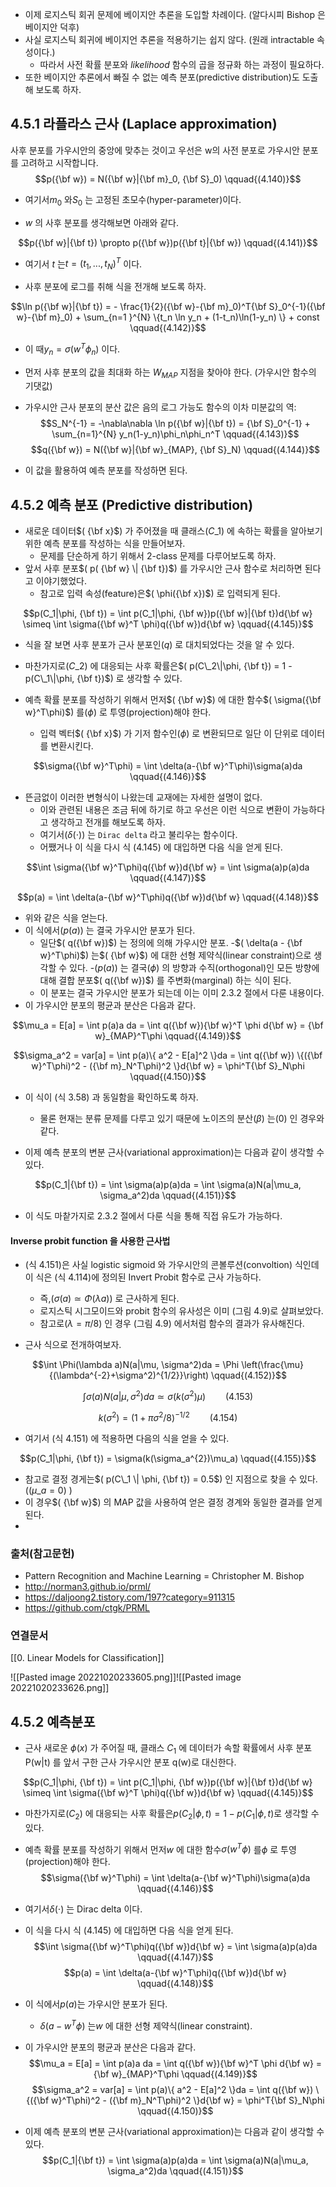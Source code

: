  
- 이제 로지스틱 회귀 문제에 베이지안 추론을 도입할 차례이다. (알다시피 Bishop 은 베이지안 덕후)
- 사실 로지스틱 회귀에 베이지언 추론을 적용하기는 쉽지 않다. (원래 intractable 속성이다.)
    - 따라서 사전 확률 분포와  *likelihood* 함수의 곱을 정규화 하는 과정이 필요하다.
- 또한 베이지안 추론에서 빠질 수 없는 예측 분포(predictive distribution)도 도출해 보도록 하자.

## 4.5.1 라플라스 근사 (Laplace approximation)

사후 분포를 가우시안의 중앙에 맞추는 것이고 우선은 w의 사전 분포로 가우시안 분포를 고려하고 시작합니다.
$$p({\bf w}) = N({\bf w}|{\bf m}_0, {\bf S}_0) \qquad{(4.140)}$$

- 여기서$m_0$ 와$S_0$ 는 고정된 초모수(hyper-parameter)이다.

- $w$ 의 사후 분포를 생각해보면 아래와 같다.

$$p({\bf w}|{\bf t}) \propto p({\bf w})p({\bf t}|{\bf w}) \qquad{(4.141)}$$
- 여기서 $t$ 는$t = (t_1,...,t_N)^T$ 이다.

- 사후 분포에 로그를 취해 식을 전개해 보도록 하자.

$$\ln p({\bf w}|{\bf t}) = - \frac{1}{2}({\bf w}-{\bf m}_0)^T{\bf S}_0^{-1}({\bf w}-{\bf m}_0) + \sum_{n=1 }^{N} \{t_n \ln y_n + (1-t_n)\ln(1-y_n) \} + const \qquad{(4.142)}$$

- 이 때$y_n = \sigma(w^T \phi_n)$ 이다.
 
- 먼저 사후 분포의 값을 최대화 하는 $W_{MAP}$ 지점을 찾아야 한다. (가우시안 함수의 기댓값)
- 가우시안 근사 분포의 분산 값은 음의 로그 가능도 함수의 이차 미분값의 역:
$$S_N^{-1} = -\nabla\nabla \ln p({\bf w}|{\bf t}) = {\bf S}_0^{-1} + \sum_{n=1}^{N} y_n(1-y_n)\phi_n\phi_n^T \qquad{(4.143)}$$
$$q({\bf w}) = N({\bf w}|{\bf w}_{MAP}, {\bf S}_N) \qquad{(4.144)}$$

- 이 값을 활용하여 예측 분포를 작성하면 된다.

## 4.5.2 예측 분포 (Predictive distribution)

- 새로운 데이터$( {\bf x}$) 가 주어졌을 때 클래스$( C\_1$) 에 속하는 확률을 알아보기 위한 예측 분포를 작성하는 식을 만들어보자.
    - 문제를 단순하게 하기 위해서 2-class 문제를 다루어보도록 하자.
- 앞서 사후 분포$( p( {\bf w} \| {\bf t})$) 를 가우시안 근사 함수로 처리하면 된다고 이야기했었다.
    - 참고로 입력 속성(feature)은$( \phi({\bf x})$) 로 입력되게 된다.

$$p(C_1|\phi, {\bf t}) = \int p(C_1|\phi, {\bf w})p({\bf w}|{\bf t})d{\bf w} \simeq \int \sigma({\bf w}^T \phi)q({\bf w})d{\bf w} \qquad{(4.145)}$$

- 식을 잘 보면 사후 분포가 근사 분포인$( q$) 로 대치되었다는 것을 알 수 있다.
- 마찬가지로$( C\_2$) 에 대응되는 사후 확률은$( p(C\_2\|\phi, {\bf t}) = 1 - p(C\_1\|\phi, {\bf t})$) 로 생각할 수 있다.

- 예측 확률 분포를 작성하기 위해서 먼저$( {\bf w}$) 에 대한 함수$( \sigma({\bf w}^T\phi)$) 를$( \phi$) 로 투영(projection)해야 한다.
    - 입력 벡터$( {\bf x}$) 가 기저 함수인$( \phi$) 로 변환되므로 일단 이 단위로 데이터를 변환시킨다.
    
$$\sigma({\bf w}^T\phi) = \int \delta(a-{\bf w}^T\phi)\sigma(a)da \qquad{(4.146)}$$

- 뜬금없이 이러한 변형식이 나왔는데 교재에는 자세한 설명이 없다.
    - 이와 관련된 내용은 조금 뒤에 하기로 하고 우선은 이런 식으로 변환이 가능하다고 생각하고 전개를 해보도록 하자.
    - 여기서$( \delta(\cdot)$) 는 `Dirac delta` 라고 불리우는 함수이다.
    - 어쨌거나 이 식을 다시 식 (4.145) 에 대입하면 다음 식을 얻게 된다.
    
$$\int \sigma({\bf w}^T\phi)q({\bf w})d{\bf w} = \int \sigma(a)p(a)da \qquad{(4.147)}$$

$$p(a) = \int \delta(a-{\bf w}^T\phi)q({\bf w})d{\bf w} \qquad{(4.148)}$$

- 위와 같은 식을 얻는다.
- 이 식에서$( p(a)$) 는 결국 가우시안 분포가 된다.
    - 일단$( q({\bf w})$) 는 정의에 의해 가우시안 분포.
    -$( \delta(a - {\bf w}^T\phi)$) 는$( {\bf w}$) 에 대한 선형 제약식(linear constraint)으로 생각할 수 있다.
    -$( p(a)$) 는 결국$( \phi$) 의 방향과 수직(orthogonal)인 모든 방향에 대해 결합 분포$( q({\bf w})$) 를 주변화(marginal) 하는 식이 된다.
    - 이 분포는 결국 가우시안 분포가 되는데 이는 이미 2.3.2 절에서 다룬 내용이다.
- 이 가우시안 분포의 평균과 분산은 다음과 같다.
    
$$\mu_a = E[a] = \int p(a)a da = \int q({\bf w}){\bf w}^T \phi d{\bf w} = {\bf w}_{MAP}^T\phi \qquad{(4.149)}$$

$$\sigma_a^2 = var[a] = \int p(a)\{ a^2 - E[a]^2 \}da = \int q({\bf w}) \{({\bf w}^T\phi)^2 - ({\bf m}_N^T\phi)^2 \}d{\bf w} = \phi^T{\bf S}_N\phi \qquad{(4.150)}$$

- 이 식이 (식 3.58) 과 동일함을 확인하도록 하자.
    - 물론 현재는 분류 문제를 다루고 있기 때문에 노이즈의 분산$( \beta$) 는$( 0$) 인 경우와 같다.

- 이제 예측 분포의 변분 근사(variational approximation)는 다음과 같이 생각할 수 있다.

$$p(C_1|{\bf t}) = \int \sigma(a)p(a)da = \int \sigma(a)N(a|\mu_a, \sigma_a^2)da \qquad{(4.151)}$$

- 이 식도 마챁가지로 2.3.2 절에서 다룬 식을 통해 직접 유도가 가능하다.

#### Inverse probit function 을 사용한 근사법

- (식 4.151)은 사실 logistic sigmoid 와 가우시안의 콘볼루션(convoltion) 식인데 이 식은 (식 4.114)에 정의된 Invert Probit 함수로 근사 가능하다.
    - 즉,$( \sigma(a) \simeq \Phi(\lambda a)$) 로 근사하게 된다.
    - 로지스틱 시그모이드와 probit 함수의 유사성은 이미 (그림 4.9)로 살펴보았다.
    - 참고로$( \lambda = \pi / 8$) 인 경우 (그림 4.9) 에서처럼 함수의 결과가 유사해진다.

- 근사 식으로 전개하여보자.
    
$$\int \Phi(\lambda a)N(a|\mu, \sigma^2)da = \Phi \left(\frac{\mu}{(\lambda^{-2}+\sigma^2)^{1/2}}\right) \qquad{(4.152)}$$

$$\int \sigma(a)N(a|\mu, \sigma^2)da \simeq \sigma(k(\sigma^2)\mu) \qquad{(4.153)}$$

$$k(\sigma^2) = (1+\pi \sigma^2 / 8)^{-1/2} \qquad{(4.154)}$$

- 여기서 (식 4.151) 에 적용하면 다음의 식을 얻을 수 있다.

$$p(C_1|\phi, {\bf t}) = \sigma(k(\sigma_a^{2})\mu_a) \qquad{(4.155)}$$


- 참고로 결정 경게는$( p(C\_1 \| \phi, {\bf t}) = 0.5$) 인 지점으로 찾을 수 있다. ($( \mu\_a = 0$) )
- 이 경우$( {\bf w}$) 의 MAP 값을 사용하여 얻은 결정 경계와 동일한 결과를 얻게 된다.
- 
### 출처(참고문헌)
- Pattern Recognition and Machine Learning = Christopher M. Bishop
- http://norman3.github.io/prml/
- https://daljoong2.tistory.com/197?category=911315
- https://github.com/ctgk/PRML

### 연결문서
[[0. Linear Models for Classification]]



![[Pasted image 20221020233605.png]]![[Pasted image 20221020233626.png]]

## 4.5.2 예측분포

- 근사
새로운 $\phi(x)$ 가 주어질 때, 클래스 $C_1$ 에 데이터가 속할 확률에서 사후 분포 P(w|t) 를 앞서 구한 근사 가우시안 분포 q(w)로 대신한다.

$$p(C_1|\phi, {\bf t}) = \int p(C_1|\phi, {\bf w})p({\bf w}|{\bf t})d{\bf w} \simeq \int \sigma({\bf w}^T \phi)q({\bf w})d{\bf w} \qquad{(4.145)}$$

- 마찬가지로$(C_2$) 에 대응되는 사후 확률은$p(C_2|\phi, t) = 1 - p(C_1|\phi, t)$로 생각할 수 있다.

- 예측 확률 분포를 작성하기 위해서 먼저$w$ 에 대한 함수$\sigma(w^T\phi)$ 를$\phi$ 로 투영(projection)해야 한다.
$$\sigma({\bf w}^T\phi) = \int \delta(a-{\bf w}^T\phi)\sigma(a)da \qquad{(4.146)}$$
 - 여기서$\delta(\cdot)$ 는 Dirac delta 이다.



 - 이 식을 다시 식 (4.145) 에 대입하면 다음 식을 얻게 된다.
$$\int \sigma({\bf w}^T\phi)q({\bf w})d{\bf w} = \int \sigma(a)p(a)da \qquad{(4.147)}$$
$$p(a) = \int \delta(a-{\bf w}^T\phi)q({\bf w})d{\bf w} \qquad{(4.148)}$$
- 이 식에서$p(a)$는 가우시안 분포가 된다.
    - $\delta(a - w^T\phi)$ 는$w$ 에 대한 선형 제약식(linear constraint).

- 이 가우시안 분포의 평균과 분산은 다음과 같다.
$$\mu_a = E[a] = \int p(a)a da = \int q({\bf w}){\bf w}^T \phi d{\bf w} = {\bf w}_{MAP}^T\phi \qquad{(4.149)}$$
$$\sigma_a^2 = var[a] = \int p(a)\{ a^2 - E[a]^2 \}da = \int q({\bf w}) \{({\bf w}^T\phi)^2 - ({\bf m}_N^T\phi)^2 \}d{\bf w} = \phi^T{\bf S}_N\phi \qquad{(4.150)}$$
- 이제 예측 분포의 변분 근사(variational approximation)는 다음과 같이 생각할 수 있다.
$$p(C_1|{\bf t}) = \int \sigma(a)p(a)da = \int \sigma(a)N(a|\mu_a, \sigma_a^2)da \qquad{(4.151)}$$
